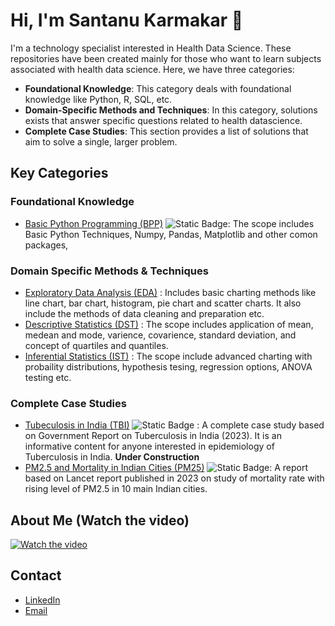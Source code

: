 # Hi, I'm Santanu Karmakar 👋

I'm a technology specialist interested in Health Data Science. These repositories have been created mainly for those who want to learn subjects associated with health data science. Here, we have three categories:

- **Foundational Knowledge**: This category deals with foundational knowledge like Python, R, SQL, etc.
- **Domain-Specific Methods and Techniques**: In this category, solutions exists that answer specific questions related to health datascience.
- **Complete Case Studies**: This section provides a list of solutions that aim to solve a single, larger problem.


## Key Categories
<!--
<p align="right">
  <a href="https://www.youtube.com/watch?v=9jBWk1SDq9g" target="_blank">
    <img src="https://img.shields.io/badge/take_a_tour-watch_a_video-blue" alt="Watch Video">
  </a>
</p>
-->

### Foundational Knowledge

- [Basic Python Programming (BPP)](https://github.com/fromsantanu/BPP-Main) ![Static Badge](https://img.shields.io/badge/Incomplete-DC143C):  The scope includes Basic Python Techniques, Numpy, Pandas, Matplotlib and other comon packages,
<!--
- [Basic SQL concept Understanding (BSU)](https://github.com/fromsantanu/BSU-Main) :  The section covers basic MySQL knowledge with standard SQL techniques that are commonly required to store and retrieve data.
-->

### Domain Specific Methods & Techniques
- [Exploratory Data Analysis (EDA)](https://github.com/fromsantanu/EDA-Main) : Includes basic charting methods like line chart, bar chart, histogram, pie chart and scatter charts. It also include the methods of data cleaning and preparation etc.
- [Descriptive Statistics (DST)](https://github.com/fromsantanu/DST-Main) : The scope includes application of mean, medean and mode, varience, covarience, standard deviation, and concept of quartiles and quantiles.
- [Inferential Statistics (IST)](https://github.com/fromsantanu/IST-Main) : The scope include advanced charting with probaility distributions, hypothesis tesing, regression options, ANOVA testing etc. 
<!--

- [Behavioral Health Analytics (BHA) (Currently disabled)](#) : Explore the impact of behavioral factors such as smoking, diet, sleep, exercise and stress on health outcomes.
- [Geospatial Analysis of Disease Spread (GADS) (Currently disabled)](#) : Analyze and visualize the geographic distribution of diseases using GIS tools and dealing with maps and coordinates.
- [Infectious Disease Modeling (IDM) (Comming soon) (Currently disabled)](#) : It will include python scripts for different disease tracking models like SIR, SIER, SIS etc. with examples of disease like Covid, Dengue, TB etc.
- [Non-infectious Disease Modeling (NIDM) (Currently disabled)](#) : Develop Agent-Based Models to understand the spread of diseases in a population by simulating the interactions of individuals.
- [Bio-Statistical Analysis (BSA) (Currently disabled)](#) : Implementing Time-Series Analysis, Clinical Trial Data Analysis, Survival Analysis, Causal Analysis etc using Python and R.
- [Data engineering (DEM) (Currently disabled)](#) : These will be a collection of python and SQL scripts extraction, scrapping, cleaning, transfomation and validation of data.
-->
### Complete Case Studies

- [Tubeculosis in India (TBI)](https://github.com/fromsantanu/TBI-Main) ![Static Badge](https://img.shields.io/badge/Under%20Construction-red)
: A complete case study based on Government Report on Tuberculosis in India (2023). It is an informative content for anyone interested in epidemiology of Tuberculosis in India. **Under Construction**
- [PM2.5 and Mortality in Indian Cities (PM25)](#) ![Static Badge](https://img.shields.io/badge/Under%20Construction-red): A report based on Lancet report published in 2023 on study of mortality rate with rising level of PM2.5 in 10 main Indian cities.  
## About Me (Watch the video) 
[![Watch the video](https://img.youtube.com/vi/9Fm0vvlb7JQ/hqdefault.jpg)](https://www.youtube.com/watch?v=9Fm0vvlb7JQ)

## Contact
- [LinkedIn](https://www.linkedin.com/in/santanukarmakar/)
- [Email](mailto:fromsantanu@gmailcom)
